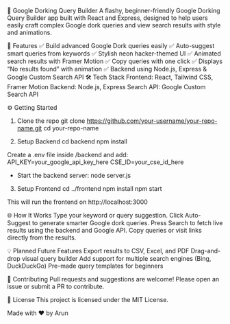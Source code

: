 🔎 Google Dorking Query Builder
A flashy, beginner-friendly Google Dorking Query Builder app built with React and Express, designed to help users easily craft complex Google dork queries and view search results with style and animations.

🚀 Features
✅ Build advanced Google Dork queries easily
✅ Auto-suggest smart queries from keywords
✅ Stylish neon hacker-themed UI
✅ Animated search results with Framer Motion
✅ Copy queries with one click
✅ Displays “No results found” with animation
✅ Backend using Node.js, Express & Google Custom Search API
🛠 Tech Stack
Frontend: React, Tailwind CSS, Framer Motion
Backend: Node.js, Express
Search API: Google Custom Search API

⚙️ Getting Started
1. Clone the repo
   git clone https://github.com/your-username/your-repo-name.git
cd your-repo-name

2. Setup Backend
   cd backend
npm install

Create a .env file inside /backend and add:
API_KEY=your_google_api_key_here
CSE_ID=your_cse_id_here

- Start the backend server:
  node server.js
3. Setup Frontend
cd ../frontend
npm install
npm start

This will run the frontend on http://localhost:3000

🌐 How It Works
Type your keyword or query suggestion.
Click Auto-Suggest to generate smarter Google dork queries.
Press Search to fetch live results using the backend and Google API.
Copy queries or visit links directly from the results.

💡 Planned Future Features
Export results to CSV, Excel, and PDF
Drag-and-drop visual query builder
Add support for multiple search engines (Bing, DuckDuckGo)
Pre-made query templates for beginners

🤝 Contributing
Pull requests and suggestions are welcome!
Please open an issue or submit a PR to contribute.

📜 License
This project is licensed under the MIT License.

Made with ❤️ by Arun 
